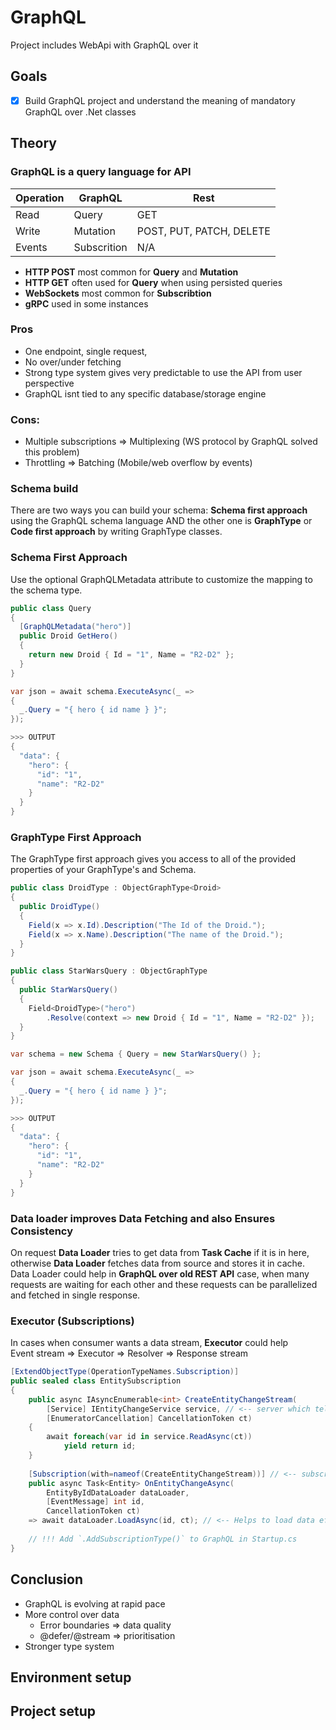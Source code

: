 # GraphQL 
Project includes WebApi with GraphQL over it

## Goals
 - [x] Build GraphQL project and understand the meaning of mandatory GraphQL over .Net classes

## Theory
### GraphQL is a query language for API
Operation  | GraphQL     | Rest
  ---- |-------------| ------------- 
Read  | Query       | GET
Write  | Mutation    | POST, PUT, PATCH, DELETE
Events  | Subscrition | N/A

- **HTTP POST** most common for **Query** and **Mutation**
- **HTTP GET** often used for **Query** when using persisted queries
- **WebSockets** most common for **Subscribtion**
- **gRPC** used in some instances

### Pros
- One endpoint, single request,
- No over/under fetching
- Strong type system gives very predictable to use the API from user perspective
- GraphQL isnt tied to any specific database/storage engine

### Cons:
- Multiple subscriptions => Multiplexing (WS protocol by GraphQL solved this problem)
- Throttling => Batching (Mobile/web overflow by events)

### Schema build
There are two ways you can build your schema: **Schema first approach** using the GraphQL schema language AND the other one is **GraphType** or **Code first approach** by writing GraphType classes.

### Schema First Approach
Use the optional GraphQLMetadata attribute to customize the mapping to the schema type.
```csharp
public class Query
{
  [GraphQLMetadata("hero")]
  public Droid GetHero()
  {
    return new Droid { Id = "1", Name = "R2-D2" };
  }
}

var json = await schema.ExecuteAsync(_ =>
{
  _.Query = "{ hero { id name } }";
});

>>> OUTPUT
{
  "data": {
    "hero": {
      "id": "1",
      "name": "R2-D2"
    }
  }
}
```
### GraphType First Approach
  The GraphType first approach gives you access to all of the provided properties of your GraphType's and Schema.
```csharp
public class DroidType : ObjectGraphType<Droid>
{
  public DroidType()
  {
    Field(x => x.Id).Description("The Id of the Droid.");
    Field(x => x.Name).Description("The name of the Droid.");
  }
}

public class StarWarsQuery : ObjectGraphType
{
  public StarWarsQuery()
  {
    Field<DroidType>("hero")
        .Resolve(context => new Droid { Id = "1", Name = "R2-D2" });
  }
}

var schema = new Schema { Query = new StarWarsQuery() };

var json = await schema.ExecuteAsync(_ =>
{
  _.Query = "{ hero { id name } }";
});

>>> OUTPUT
{
  "data": {
    "hero": {
      "id": "1",
      "name": "R2-D2"
    }
  }
}
```

### Data loader improves Data Fetching and also Ensures Consistency
On request **Data Loader** tries to get data from **Task Cache** if it is in here, otherwise **Data Loader** fetches data from source and stores it in cache.    
Data Loader could help in **GraphQL over old REST API** case, when many requests are waiting for each other and these requests can be parallelized and fetched in single response. 
 
### Executor (Subscriptions)
In cases when consumer wants a data stream, **Executor** could help  
Event stream => Executor => Resolver => Response stream
```csharp
[ExtendObjectType(OperationTypeNames.Subscription)]
public sealed class EntitySubscription 
{
    public async IAsyncEnumerable<int> CreateEntityChangeStream(
        [Service] IEntityChangeService service, // <-- server which tells us 'which entity changed'
        [EnumeratorCancellation] CancellationToken ct)
    {
        await foreach(var id in service.ReadAsync(ct))
            yield return id;
    }
    
    [Subscription(with=nameof(CreateEntityChangeStream))] // <-- subscribes to stream
    public async Task<Entity> OnEntityChangeAsync(
        EntityByIdDataLoader dataLoader,
        [EventMessage] int id,
        CancellationToken ct)
    => await dataLoader.LoadAsync(id, ct); // <-- Helps to load data efficiently
    
    // !!! Add `.AddSubscriptionType()` to GraphQL in Startup.cs
}
```
## Conclusion
- GraphQL is evolving at rapid pace
- More control over data
  - Error boundaries => data quality
  - @defer/@stream => prioritisation
- Stronger type system

## Environment setup

## Project setup
